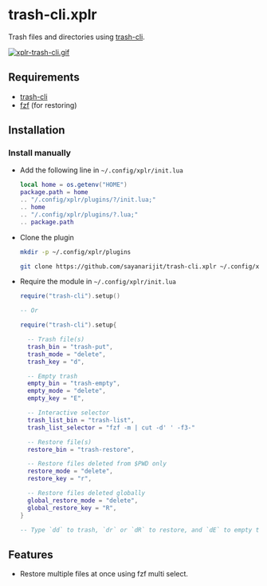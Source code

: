 # trash-cli.xplr

Trash files and directories using
[trash-cli](https://github.com/andreafrancia/trash-cli).

[![xplr-trash-cli.gif](https://s6.gifyu.com/images/xplr-trash-cli.gif)](https://gifyu.com/image/Ah1L)

## Requirements

- [trash-cli](https://github.com/andreafrancia/trash-cli)
- [fzf](https://github.com/junegunn/fzf) (for restoring)

## Installation

### Install manually

- Add the following line in `~/.config/xplr/init.lua`

  ```lua
  local home = os.getenv("HOME")
  package.path = home
  .. "/.config/xplr/plugins/?/init.lua;"
  .. home
  .. "/.config/xplr/plugins/?.lua;"
  .. package.path
  ```

- Clone the plugin

  ```bash
  mkdir -p ~/.config/xplr/plugins

  git clone https://github.com/sayanarijit/trash-cli.xplr ~/.config/xplr/plugins/trash-cli
  ```

- Require the module in `~/.config/xplr/init.lua`

  ```lua
  require("trash-cli").setup()

  -- Or

  require("trash-cli").setup{

    -- Trash file(s)
    trash_bin = "trash-put",
    trash_mode = "delete",
    trash_key = "d",

    -- Empty trash
    empty_bin = "trash-empty",
    empty_mode = "delete",
    empty_key = "E",

    -- Interactive selector
    trash_list_bin = "trash-list",
    trash_list_selector = "fzf -m | cut -d' ' -f3-"

    -- Restore file(s)
    restore_bin = "trash-restore",

    -- Restore files deleted from $PWD only
    restore_mode = "delete",
    restore_key = "r",

    -- Restore files deleted globally
    global_restore_mode = "delete",
    global_restore_key = "R",
  }

  -- Type `dd` to trash, `dr` or `dR` to restore, and `dE` to empty trash.
  ```

## Features

- Restore multiple files at once using fzf multi select.
